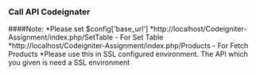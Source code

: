 ### Call API Codeignater
####Note: 
*Please set $config['base_url']
*http://localhost/Codeigniter-Assignment/index.php/SetTable - For Set Table
*http://localhost/Codeigniter-Assignment/index.php/Products - For Fetch Products
*Please use this in SSL configured environment. The API which you given is need a SSL environment